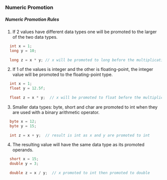 ### Numeric Promotion

##### Numeric Promotion Rules
1. If 2 values have different data types one will be promoted to the larger of the two data types. 
```java
  int x = 1;
  long y = 10;
  
  long z = x * y; // x will be promoted to long before the multiplication
```
2. If 1 of the values is integer and the other is floating-point, the integer value will be promoted to the floating-point type.
```java
  int x = 1;
  float y = 12.5f;
  
  float z = x * y;  // x will be promoted to float before the multiplication
```  
3. Smaller data types: byte, short and char are promoted to int when they are used with a binary arithmetic operator.
```java
  byte x = 12;
  byte y = 15;
  
  int z = x + y;  // result is int as x and y are promoted to int
  ```
4. The resulting value will have the same data type as its promoted operands.
```java
  short x = 15;
  double y = 3;
  
  double z = x / y;  // x promoted to int then promoted to double
```  
